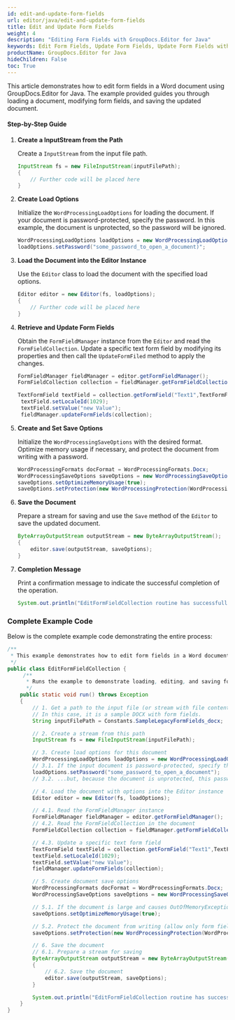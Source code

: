 ```yaml
---
id: edit-and-update-form-fields
url: editor/java/edit-and-update-form-fields
title: Edit and Update Form Fields
weight: 4
description: "Editing Form Fields with GroupDocs.Editor for Java"
keywords: Edit Form Fields, Update Form Fields, Update Form Fields with Word Document Protection, FormFieldManager
productName: GroupDocs.Editor for Java
hideChildren: False
toc: True
---
```


This article demonstrates how to edit form fields in a Word document using GroupDocs.Editor for Java. The example provided guides you through loading a document, modifying form fields, and saving the updated document.

#### Step-by-Step Guide

1. **Create a InputStream from the Path**

   Create a `InputStream` from the input file path.

   ```java
   InputStream fs = new FileInputStream(inputFilePath);
   {
       // Further code will be placed here
   }
   ```

2. **Create Load Options**

   Initialize the `WordProcessingLoadOptions` for loading the document. If your document is password-protected, specify the password. In this example, the document is unprotected, so the password will be ignored.

   ```java
   WordProcessingLoadOptions loadOptions = new WordProcessingLoadOptions();
   loadOptions.setPassword("some_password_to_open_a_document)";
   ```

3. **Load the Document into the Editor Instance**

   Use the `Editor` class to load the document with the specified load options.

   ```java
   Editor editor = new Editor(fs, loadOptions);
   {
       // Further code will be placed here
   }
   ```

4. **Retrieve and Update Form Fields**

   Obtain the `FormFieldManager` instance from the `Editor` and read the `FormFieldCollection`. Update a specific text form field by modifying its properties and then call the `UpdateFormFiled` method to apply the changes.

   ```java
   FormFieldManager fieldManager = editor.getFormFieldManager();
   FormFieldCollection collection = fieldManager.getFormFieldCollection();

   TextFormField textField = collection.getFormField("Text1",TextFormField.class);
    textField.setLocaleId(1029);
    textField.setValue("new Value");
    fieldManager.updateFormFields(collection);
   ```

5. **Create and Set Save Options**

   Initialize the `WordProcessingSaveOptions` with the desired format. Optimize memory usage if necessary, and protect the document from writing with a password.

   ```java
   WordProcessingFormats docFormat = WordProcessingFormats.Docx;
   WordProcessingSaveOptions saveOptions = new WordProcessingSaveOptions(docFormat);
   saveOptions.setOptimizeMemoryUsage(true);
   saveOptions.setProtection(new WordProcessingProtection(WordProcessingProtectionType.AllowOnlyFormFields, "write_password"));
   ```

6. **Save the Document**

   Prepare a stream for saving and use the `Save` method of the `Editor` to save the updated document.

   ```java
   ByteArrayOutputStream outputStream = new ByteArrayOutputStream();
   {
       editor.save(outputStream, saveOptions);
   }
   ```

7. **Completion Message**

   Print a confirmation message to indicate the successful completion of the operation.

   ```java
   System.out.println("EditFormFieldCollection routine has successfully finished");
   ```

### Complete Example Code

Below is the complete example code demonstrating the entire process:

```java
/**
 * This example demonstrates how to edit form fields in a Word document using GroupDocs.Editor for Java.
 */
public class EditFormFieldCollection {
     /**
      * Runs the example to demonstrate loading, editing, and saving form fields in a document.
      */
    public static void run() throws Exception
    {
        // 1. Get a path to the input file (or stream with file content).
        // In this case, it is a sample DOCX with form fields.
        String inputFilePath = Constants.SampleLegacyFormFields_docx;

        // 2. Create a stream from this path
        InputStream fs = new FileInputStream(inputFilePath);

        // 3. Create load options for this document
        WordProcessingLoadOptions loadOptions = new WordProcessingLoadOptions();
        // 3.1. If the input document is password-protected, specify the password for its opening...
        loadOptions.setPassword("some_password_to_open_a_document");
        // 3.2. ...but, because the document is unprotected, this password will be ignored

        // 4. Load the document with options into the Editor instance
        Editor editor = new Editor(fs, loadOptions);

        // 4.1. Read the FormFieldManager instance
        FormFieldManager fieldManager = editor.getFormFieldManager();
        // 4.2. Read the FormFieldCollection in the document
        FormFieldCollection collection = fieldManager.getFormFieldCollection();

        // 4.3. Update a specific text form field
        TextFormField textField = collection.getFormField("Text1",TextFormField.class);
        textField.setLocaleId(1029);
        textField.setValue("new Value");
        fieldManager.updateFormFields(collection);

        // 5. Create document save options
        WordProcessingFormats docFormat = WordProcessingFormats.Docx;
        WordProcessingSaveOptions saveOptions = new WordProcessingSaveOptions(docFormat);

        // 5.1. If the document is large and causes OutOfMemoryException, set the memory optimization option
        saveOptions.setOptimizeMemoryUsage(true);

        // 5.2. Protect the document from writing (allow only form fields) with a password
        saveOptions.setProtection(new WordProcessingProtection(WordProcessingProtectionType.AllowOnlyFormFields, "write_password"));

        // 6. Save the document
        // 6.1. Prepare a stream for saving
        ByteArrayOutputStream outputStream = new ByteArrayOutputStream();
        {
            // 6.2. Save the document
            editor.save(outputStream, saveOptions);
        }

        System.out.println("EditFormFieldCollection routine has successfully finished");
    }
}
```
